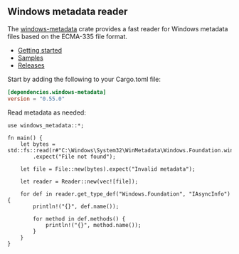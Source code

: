 ## Windows metadata reader

The [windows-metadata](https://crates.io/crates/windows-metadata) crate provides a fast reader for Windows metadata files based on the ECMA-335 file format.

* [Getting started](https://kennykerr.ca/rust-getting-started/)
* [Samples](https://github.com/microsoft/windows-rs/tree/0.55.0/crates/samples) <!-- link to samples for upcoming release -->
* [Releases](https://github.com/microsoft/windows-rs/releases)

Start by adding the following to your Cargo.toml file:

```toml
[dependencies.windows-metadata]
version = "0.55.0"
```

Read metadata as needed:

```rust,no_run
use windows_metadata::*;

fn main() {
    let bytes = std::fs::read(r#"C:\Windows\System32\WinMetadata\Windows.Foundation.winmd"#)
        .expect("File not found");

    let file = File::new(bytes).expect("Invalid metadata");

    let reader = Reader::new(vec![file]);

    for def in reader.get_type_def("Windows.Foundation", "IAsyncInfo") {
        println!("{}", def.name());

        for method in def.methods() {
            println!("{}", method.name());
        }
    }
}
```
